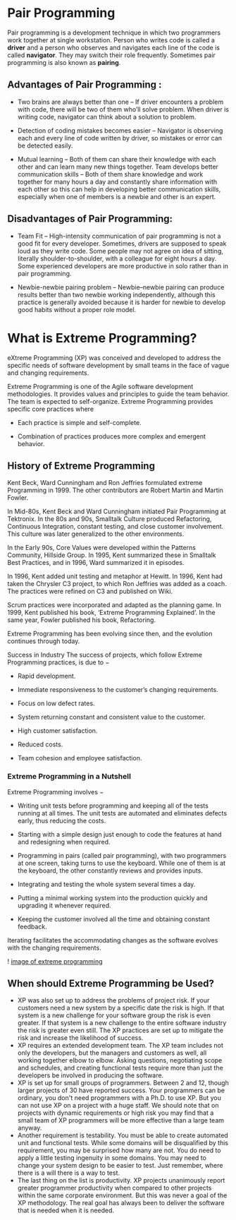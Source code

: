 # Pair Programming
 Pair programming is a development technique in which two programmers work together at single workstation. Person who writes code is called a **driver**   and a person who observes and navigates each line of the code is called **navigator**.
 They may switch their role frequently. 
 Sometimes pair programming is also known as **pairing**.
 
 ## Advantages of Pair Programming :
 
- Two brains are always better than one – If driver encounters a problem with code, there will be two of them who’ll solve problem. 
 When driver is writing code, navigator can think about a solution to problem.
 
- Detection of coding mistakes becomes easier – Navigator is observing each and every line of code written by driver, so mistakes or error can be
 detected easily.

- Mutual learning – Both of them can share their knowledge with each other and can learn many new things together.
 Team develops better communication skills – Both of them share knowledge and work together for many hours a day and constantly share information with 
 each other so this can help in developing better communication skills, especially when one of members is a newbie and other is an expert.

## Disadvantages of Pair Programming:

+ Team Fit – High-intensity communication of pair programming is not a good fit for every developer. Sometimes, drivers are supposed to speak loud 
 as they write code. Some people may not agree on idea of sitting, literally shoulder-to-shoulder, with a colleague for eight hours a day. 
 Some experienced developers are more productive in solo rather than in pair programming.
 
+ Newbie-newbie pairing problem – Newbie–newbie pairing can produce results better than two newbie working independently, although this practice
 is generally avoided because it is harder for newbie to develop good habits without a proper role model.
 
 
 
 
 # What is Extreme Programming?
 eXtreme Programming (XP) was conceived and developed to address the specific needs of software development by small teams in the face of vague and changing requirements.

Extreme Programming is one of the Agile software development methodologies. It provides values and principles to guide the team behavior. The team is expected to self-organize. Extreme Programming provides specific core practices where 

+ Each practice is simple and self-complete.

+ Combination of practices produces more complex and emergent behavior.


## History of Extreme Programming
Kent Beck, Ward Cunningham and Ron Jeffries formulated extreme Programming in 1999. The other contributors are Robert Martin and Martin Fowler.

In Mid-80s, Kent Beck and Ward Cunningham initiated Pair Programming at Tektronix. In the 80s and 90s, Smalltalk Culture produced Refactoring, Continuous Integration, constant testing, and close customer involvement. This culture was later generalized to the other environments.

In the Early 90s, Core Values were developed within the Patterns Community, Hillside Group. In 1995, Kent summarized these in Smalltalk Best Practices, and in 1996, Ward summarized it in episodes.

In 1996, Kent added unit testing and metaphor at Hewitt. In 1996, Kent had taken the Chrysler C3 project, to which Ron Jeffries was added as a coach. The practices were refined on C3 and published on Wiki.

Scrum practices were incorporated and adapted as the planning game. In 1999, Kent published his book, ‘Extreme Programming Explained’. In the same year, Fowler published his book, Refactoring.

Extreme Programming has been evolving since then, and the evolution continues through today.

Success in Industry
The success of projects, which follow Extreme Programming practices, is due to −

- Rapid development.

- Immediate responsiveness to the customer’s changing requirements.

- Focus on low defect rates.

- System returning constant and consistent value to the customer.

- High customer satisfaction.

- Reduced costs.

- Team cohesion and employee satisfaction.


### Extreme Programming in a Nutshell 
Extreme Programming involves −

+ Writing unit tests before programming and keeping all of the tests running at all times. The unit tests are automated and eliminates defects early, thus reducing the costs.

+ Starting with a simple design just enough to code the features at hand and redesigning when required.

+ Programming in pairs (called pair programming), with two programmers at one screen, taking turns to use the keyboard. While one of them is at the keyboard, the other constantly reviews and provides inputs.

+ Integrating and testing the whole system several times a day.

+ Putting a minimal working system into the production quickly and upgrading it whenever required.

+ Keeping the customer involved all the time and obtaining constant feedback.

Iterating facilitates the accommodating changes as the software evolves with the changing requirements.

! [image of extreme programming](https://www.tutorialspoint.com/extreme_programming/images/extreme_programming_in_nutshell.jpg)

## When should Extreme Programming be Used?

+ XP was also set up to address the problems of project risk. If your customers need a new system by a specific date the risk is high. If that system is a new challenge for your software group the risk is even greater. If that system is a new challenge to the entire software industry the risk is greater even still. The XP practices are set up to mitigate the risk and increase the likelihood of success.
+ XP requires an extended development team. The XP team includes not only the developers, but the managers and customers as well, all working together elbow to elbow. Asking questions, negotiating scope and schedules, and creating functional tests require more than just the developers be involved in producing the software.
+ XP is set up for small groups of programmers. Between 2 and 12, though larger projects of 30 have reported success. Your programmers can be ordinary, you don't need programmers with a Ph.D. to use XP. But you can not use XP on a project with a huge staff. We should note that on projects with dynamic requirements or high risk you may find that a small team of XP programmers will be more effective than a large team anyway.
+ Another requirement is testability. You must be able to create automated unit and functional tests. While some domains will be disqualified by this requirement, you may be surprised how many are not. You do need to apply a little testing ingenuity in some domains. You may need to change your system design to be easier to test. Just remember, where there is a will there is a way to test.
+ The last thing on the list is productivity. XP projects unanimously report greater programmer productivity when compared to other projects within the same corporate environment. But this was never a goal of the XP methodology. The real goal has always been to deliver the software that is needed when it is needed.
 
 
